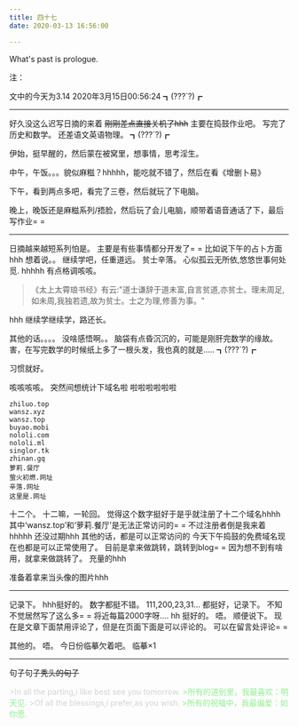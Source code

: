 ```yaml
---
title: 四十七
date: 2020-03-13 16:56:00

---
```

What's past is prologue.

<!--more-->注：
文中的今天为3.14
2020年3月15日00:56:24
┓(???`?)┏


----------
好久没这么迟写日摘的来着
~~刚刚差点直接关机了hhh~~
主要在捣鼓作业吧。
写完了历史和数学。
还差语文英语物理。
┓(???`?)┏

伊始，挺早醒的，然后蒙在被窝里，想事情，思考淫生。

中午，午饭。。。貌似麻糍？hhhhh，能吃就不错了，然后在看《增删卜易》

下午，看到两点多吧，看完了三卷，然后就玩了下电脑。

晚上，晚饭还是麻糍系列/捂脸，然后玩了会儿电脑，顺带着语音通话了下，最后写作业= =


----------
日摘越来越短系列怕是。
主要是有些事情都分开发了= =
比如说下午的占卜方面hhh
想着说。。
继续学吧，任重道远。
贫士辛落。
心似孤云无所依,悠悠世事何处觅.
hhhhh
有点格调咳咳。

>《太上太霄琅书经》有云:"道士谦辞于道未富,自言贫道,亦贫士。理未周足,如未周,我独若遗,故为贫士。士之为理,修善为事。"

hhh
继续学继续学，路还长。

其他的话。。。。
没啥感悟啊。。
脑袋有点昏沉沉的，可能是刚肝完数学的缘故。
害，在写完数学的时候纸上多了一根头发，我也真的就是.....
┓(???`?)┏

习惯就好。

咳咳咳咳。
突然间想统计下域名啦
啦啦啦啦啦啦
```Domains
zhiluo.top
wansz.xyz
wansz.top
buyao.mobi
nololi.com
nololi.ml
singlor.tk
zhinan.gq
萝莉.餐厅
萤火初燃.网址
辛落.网址
这里是.网址
```

十二个。
十二嘛，一轮回。
觉得这个数字挺好于是乎就注册了十二个域名hhhh
其中‘wansz.top’和‘萝莉.餐厅’是无法正常访问的= =
不过注册者倒是我来着hhhhh
还没过期hhh
其他的话，都是可以正常访问的
今天下午捣鼓的免费域名现在也都是可以正常使用了。
目前是拿来做跳转，跳转到blog= =
因为想不到有啥用，就拿来做跳转了。
充量的hhh



准备着拿来当头像的图片hhh


----------

记录下。
hhh挺好的。
数字都挺不错。
111,200,23,31...
都挺好，记录下。
不知不觉居然写了这么多= =
将近每篇2000字呀....
hh
挺好的。
唔。
顺便说下。
现在是文章下面禁用评论了，但是在页面下面是可以评论的。
可以在留言处评论= =

其他的。
唔。
今日份临摹欠着吧。
临摹×1

----------
句子句子~~秃头的句子~~

<font color='LightGrey'>
>In all the parting,i like best see you tomorrow.</font><font color='LightGreen'>
>所有的道别里，我最喜欢：明天见.</font><font color='LightGrey'>
>Of all the blessings,i prefer,as you wish.</font><font color='LightGreen'>
>所有的祝福中，我最偏爱：如你愿.
</font>

